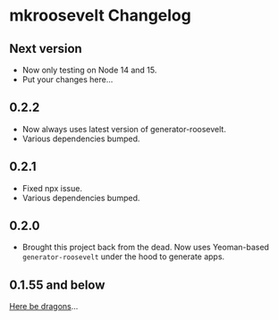 # mkroosevelt Changelog

## Next version

- Now only testing on Node 14 and 15.
- Put your changes here...

## 0.2.2

- Now always uses latest version of generator-roosevelt.
- Various dependencies bumped.

## 0.2.1

- Fixed npx issue.
- Various dependencies bumped.

## 0.2.0

- Brought this project back from the dead. Now uses Yeoman-based `generator-roosevelt` under the hood to generate apps.

## 0.1.55 and below

[Here be dragons](https://en.wikipedia.org/wiki/Here_be_dragons)...
